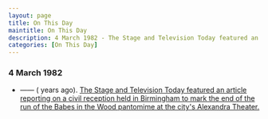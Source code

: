 ```yaml
---
layout: page
title: On This Day
maintitle: On This Day
description: 4 March 1982 - The Stage and Television Today featured an article reporting on a civil reception held in Birmingham to mark the end of the run of the Babes in the Wood pantomime at the city's Alexandra Theater.
categories: [On This Day]
---
```


### 4 March 1982
* —— (<span id="age"></span> years ago). [The Stage and Television Today featured an article reporting on a civil reception held in Birmingham to mark the end of the run of the Babes in the Wood pantomime at the city's Alexandra Theater.](javascript:void(0); "Sorry! I currently do not have a scan of this addition of the paper, if one should turn up then I will of course add it.")

<!-- Script for calculating number of years ago -->
<script>
var dob = '19820304';
var year = Number(dob.substr(0, 4));
var month = Number(dob.substr(4, 2)) - 1;
var day = Number(dob.substr(6, 2));
var today = new Date();
var age = today.getFullYear() - year;
if (today.getMonth() < month || (today.getMonth() == month && today.getDate() < day)) {
  age--;
}
document.getElementById("age").innerHTML=age;
</script>

